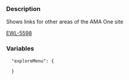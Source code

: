 ### Description
Shows links for other areas of the AMA One site

[EWL-5598](https://issues.ama-assn.org/browse/EWL-5598)

### Variables
~~~
  "exploreMenu": {
    
  }
~~~
